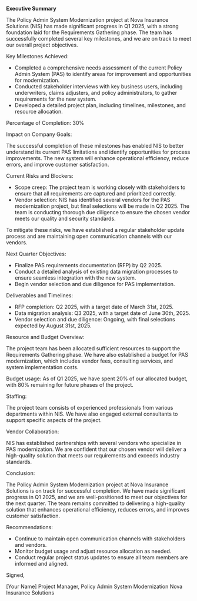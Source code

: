 **Executive Summary**

The Policy Admin System Modernization project at Nova Insurance Solutions (NIS) has made significant progress in Q1 2025, with a strong foundation laid for the Requirements Gathering phase. The team has successfully completed several key milestones, and we are on track to meet our overall project objectives.

Key Milestones Achieved:

* Completed a comprehensive needs assessment of the current Policy Admin System (PAS) to identify areas for improvement and opportunities for modernization.
* Conducted stakeholder interviews with key business users, including underwriters, claims adjusters, and policy administrators, to gather requirements for the new system.
* Developed a detailed project plan, including timelines, milestones, and resource allocation.

Percentage of Completion: 30%

Impact on Company Goals:

The successful completion of these milestones has enabled NIS to better understand its current PAS limitations and identify opportunities for process improvements. The new system will enhance operational efficiency, reduce errors, and improve customer satisfaction.

Current Risks and Blockers:

* Scope creep: The project team is working closely with stakeholders to ensure that all requirements are captured and prioritized correctly.
* Vendor selection: NIS has identified several vendors for the PAS modernization project, but final selections will be made in Q2 2025. The team is conducting thorough due diligence to ensure the chosen vendor meets our quality and security standards.

To mitigate these risks, we have established a regular stakeholder update process and are maintaining open communication channels with our vendors.

Next Quarter Objectives:

* Finalize PAS requirements documentation (RFP) by Q2 2025.
* Conduct a detailed analysis of existing data migration processes to ensure seamless integration with the new system.
* Begin vendor selection and due diligence for PAS implementation.

Deliverables and Timelines:

* RFP completion: Q2 2025, with a target date of March 31st, 2025.
* Data migration analysis: Q3 2025, with a target date of June 30th, 2025.
* Vendor selection and due diligence: Ongoing, with final selections expected by August 31st, 2025.

Resource and Budget Overview:

The project team has been allocated sufficient resources to support the Requirements Gathering phase. We have also established a budget for PAS modernization, which includes vendor fees, consulting services, and system implementation costs.

Budget usage: As of Q1 2025, we have spent 20% of our allocated budget, with 80% remaining for future phases of the project.

Staffing:

The project team consists of experienced professionals from various departments within NIS. We have also engaged external consultants to support specific aspects of the project.

Vendor Collaboration:

NIS has established partnerships with several vendors who specialize in PAS modernization. We are confident that our chosen vendor will deliver a high-quality solution that meets our requirements and exceeds industry standards.

Conclusion:

The Policy Admin System Modernization project at Nova Insurance Solutions is on track for successful completion. We have made significant progress in Q1 2025, and we are well-positioned to meet our objectives for the next quarter. The team remains committed to delivering a high-quality solution that enhances operational efficiency, reduces errors, and improves customer satisfaction.

Recommendations:

* Continue to maintain open communication channels with stakeholders and vendors.
* Monitor budget usage and adjust resource allocation as needed.
* Conduct regular project status updates to ensure all team members are informed and aligned.

Signed,

[Your Name]
Project Manager, Policy Admin System Modernization
Nova Insurance Solutions